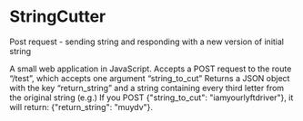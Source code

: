 # StringCutter
Post request - sending string and responding with a new version of initial string

A small web application in JavaScript.
Accepts a POST request to the route “/test”, which accepts one argument “string_to_cut”
Returns a JSON object with the key “return_string” and a string containing every third letter from the original string
(e.g.) If you POST {"string_to_cut": "iamyourlyftdriver"}, it will return: {"return_string": "muydv"}.